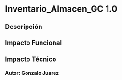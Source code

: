 # Inventario_Almacen_GC 1.0 #

## Descripción ##

## Impacto Funcional ##

## Impacto Técnico ##

### Autor: Gonzalo Juarez ###
